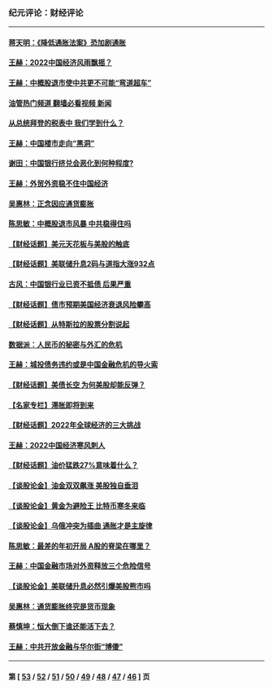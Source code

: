 ### 纪元评论：财经评论
---
#### [蒋天明：《降低通胀法案》恐加剧通胀](../../pages/nsc1026/n13806996.md?09050330) 
#### [王赫：2022中国经济风雨飘摇？](../../pages/nsc1026/n13803207.md?09050330) 
#### [王赫：中概股退市使中共更不可能“弯道超车”](../../pages/nsc1026/n13802858.md?09050330) 
#### [油管热门频道 翻墙必看视频 新闻](ok?09050330)
#### [从总统拜登的税表中 我们学到什么？](../../pages/nsc1026/n13773081.md?09050330) 
#### [王赫：中国楼市走向“黑洞”](../../pages/nsc1026/n13770647.md?09050330) 
#### [谢田：中国银行挤兑会恶化到何种程度?](../../pages/nsc1026/n13766965.md?09050330) 
#### [王赫：外贸外资稳不住中国经济](../../pages/nsc1026/n13753933.md?09050330) 
#### [吴惠林：正念因应通货膨胀](../../pages/nsc1026/n13750350.md?09050330) 
#### [陈思敏：中概股退市风暴 中共稳得住吗](../../pages/nsc1026/n13738978.md?09050330) 
#### [【财经话题】美元天花板与美股的触底](../../pages/nsc1026/n13736495.md?09050330) 
#### [【财经话题】美联储升息2码与道指大涨932点](../../pages/nsc1026/n13727377.md?09050330) 
#### [古风：中国银行业已资不抵债 后果严重](../../pages/nsc1026/n13726111.md?09050330) 
#### [【财经话题】债市预期美国经济衰退风险攀高](../../pages/nsc1026/n13698043.md?09050330) 
#### [【财经话题】从特斯拉的股票分割说起](../../pages/nsc1026/n13679733.md?09050330) 
#### [数据派：人民币的秘密与外汇的危机](../../pages/nsc1026/n13667092.md?09050330) 
#### [王赫：城投债务违约或是中国金融危机的导火索](../../pages/nsc1026/n13665322.md?09050330) 
#### [【财经话题】美债长空 为何美股却能反弹？](../../pages/nsc1026/n13665895.md?09050330) 
#### [【名家专栏】滞胀即将到来](../../pages/nsc1026/n13658171.md?09050330) 
#### [【财经话题】2022年全球经济的三大挑战](../../pages/nsc1026/n13654423.md?09050330) 
#### [王赫：2022中国经济寒风刺人](../../pages/nsc1026/n13651403.md?09050330) 
#### [【财经话题】油价猛跌27%意味着什么？](../../pages/nsc1026/n13648767.md?09050330) 
#### [【谈股论金】油金双双飙涨 美股独自垂泪](../../pages/nsc1026/n13631742.md?09050330) 
#### [【谈股论金】黄金为避险王 比特币寒冬来临](../../pages/nsc1026/n13600406.md?09050330) 
#### [【谈股论金】乌俄冲突为插曲 通胀才是主旋律](../../pages/nsc1026/n13576797.md?09050330) 
#### [陈思敏：最差的年初开局 A股的脊梁在哪里？](../../pages/nsc1026/n13558359.md?09050330) 
#### [王赫：中国金融市场对外资释放三个危险信号](../../pages/nsc1026/n13546389.md?09050330) 
#### [【谈股论金】美联储升息必然引爆美股熊市吗](../../pages/nsc1026/n13519194.md?09050330) 
#### [吴惠林：通货膨胀终究是货币现象](../../pages/nsc1026/n13512979.md?09050330) 
#### [蔡慎坤：恒大倒下谁还能活下去？](../../pages/nsc1026/n13501831.md?09050330) 
#### [王赫：中共开放金融与华尔街“博傻”](../../pages/nsc1026/n13501138.md?09050330) 

---
#### 第 [ [53](./53.md?09050330) / [52](./52.md?09050330) / [51](./51.md?09050330) / [50](./50.md?09050330) / [49](./49.md?09050330) / [48](./48.md?09050330) / [47](./47.md?09050330) / [46](./46.md?09050330) ] 页
